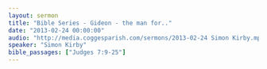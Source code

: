 ```yaml
---
layout: sermon
title: "Bible Series - Gideon - the man for.."
date: "2013-02-24 00:00:00"
audio: "http://media.coggesparish.com/sermons/2013-02-24 Simon Kirby.mp3"
speaker: "Simon Kirby"
bible_passages: ["Judges 7:9-25"]
---
```

